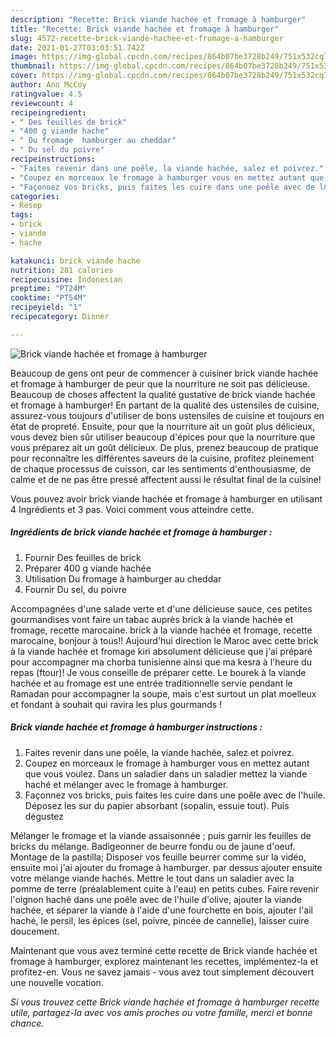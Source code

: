 ```yaml
---
description: "Recette: Brick viande hachée et fromage à hamburger"
title: "Recette: Brick viande hachée et fromage à hamburger"
slug: 4572-recette-brick-viande-hachee-et-fromage-a-hamburger
date: 2021-01-27T03:03:51.742Z
image: https://img-global.cpcdn.com/recipes/864b07be3728b249/751x532cq70/brick-viande-hachee-et-fromage-a-hamburger-photo-principale-de-la-recette.jpg
thumbnail: https://img-global.cpcdn.com/recipes/864b07be3728b249/751x532cq70/brick-viande-hachee-et-fromage-a-hamburger-photo-principale-de-la-recette.jpg
cover: https://img-global.cpcdn.com/recipes/864b07be3728b249/751x532cq70/brick-viande-hachee-et-fromage-a-hamburger-photo-principale-de-la-recette.jpg
author: Ann McCoy
ratingvalue: 4.5
reviewcount: 4
recipeingredient:
- " Des feuilles de brick"
- "400 g viande hache"
- " Du fromage  hamburger au cheddar"
- " Du sel du poivre"
recipeinstructions:
- "Faites revenir dans une poêle, la viande hachée, salez et poivrez."
- "Coupez en morceaux le fromage à hamburger vous en mettez autant que vous voulez. Dans un saladier dans un saladier mettez la viande haché et mélanger avec le fromage à hamburger."
- "Façonnez vos bricks, puis faites les cuire dans une poêle avec de l&#39;huile. Déposez les sur du papier absorbant (sopalin, essuie tout). Puis dégustez"
categories:
- Resep
tags:
- brick
- viande
- hache

katakunci: brick viande hache 
nutrition: 281 calories
recipecuisine: Indonesian
preptime: "PT24M"
cooktime: "PT54M"
recipeyield: "1"
recipecategory: Dinner

---
```



![Brick viande hachée et fromage à hamburger](https://img-global.cpcdn.com/recipes/864b07be3728b249/751x532cq70/brick-viande-hachee-et-fromage-a-hamburger-photo-principale-de-la-recette.jpg)

Beaucoup de gens ont peur de commencer à cuisiner brick viande hachée et fromage à hamburger de peur que la nourriture ne soit pas délicieuse. Beaucoup de choses affectent la qualité gustative de brick viande hachée et fromage à hamburger! En partant de la qualité des ustensiles de cuisine, assurez-vous toujours d'utiliser de bons ustensiles de cuisine et toujours en état de propreté. Ensuite, pour que la nourriture ait un goût plus délicieux, vous devez bien sûr utiliser beaucoup d'épices pour que la nourriture que vous préparez ait un goût délicieux. De plus, prenez beaucoup de pratique pour reconnaître les différentes saveurs de la cuisine, profitez pleinement de chaque processus de cuisson, car les sentiments d'enthousiasme, de calme et de ne pas être pressé affectent aussi le résultat final de la cuisine!

<!--inarticleads1-->

Vous pouvez avoir brick viande hachée et fromage à hamburger en utilisant 4 Ingrédients et 3 pas. Voici comment vous atteindre cette.

##### Ingrédients de brick viande hachée et fromage à hamburger :

1. Fournir  Des feuilles de brick
1. Préparer 400 g viande hachée
1. Utilisation  Du fromage à hamburger au cheddar
1. Fournir  Du sel, du poivre


Accompagnées d&#39;une salade verte et d&#39;une délicieuse sauce, ces petites gourmandises vont faire un tabac auprès brick à la viande hachée et fromage, recette marocaine. brick à la viande hachée et fromage, recette marocaine, bonjour à tous!! Aujourd&#39;hui direction le Maroc avec cette brick à la viande hachée et fromage kiri absolument délicieuse que j&#39;ai préparé pour accompagner ma chorba tunisienne ainsi que ma kesra à l&#39;heure du repas (ftour)! Je vous conseille de préparer cette. Le bourek à la viande hachée et au fromage est une entrée traditionnelle servie pendant le Ramadan pour accompagner la soupe, mais c&#39;est surtout un plat moelleux et fondant à souhait qui ravira les plus gourmands ! 

<!--inarticleads2-->

##### Brick viande hachée et fromage à hamburger instructions :

1. Faites revenir dans une poêle, la viande hachée, salez et poivrez.
1. Coupez en morceaux le fromage à hamburger vous en mettez autant que vous voulez. Dans un saladier dans un saladier mettez la viande haché et mélanger avec le fromage à hamburger.
1. Façonnez vos bricks, puis faites les cuire dans une poêle avec de l&#39;huile. Déposez les sur du papier absorbant (sopalin, essuie tout). Puis dégustez


Mélanger le fromage et la viande assaisonnée ; puis garnir les feuilles de bricks du mélange. Badigeonner de beurre fondu ou de jaune d&#39;oeuf. Montage de la pastilla; Disposer vos feuille beurrer comme sur la vidéo, ensuite moi j&#39;ai ajouter du fromage à hamburger. par dessus ajouter ensuite votre mélange viande hachés. Mettre le tout dans un saladier avec la pomme de terre (préalablement cuite à l&#39;eau) en petits cubes. Faire revenir l&#39;oignon haché dans une poêle avec de l&#39;huile d&#39;olive, ajouter la viande hachée, et séparer la viande à l&#39;aide d&#39;une fourchette en bois, ajouter l&#39;ail haché, le persil, les épices (sel, poivre, pincée de cannelle), laisser cuire doucement. 

<!--inarticleads1-->

<p>
Maintenant que vous avez terminé cette recette de Brick viande hachée et fromage à hamburger, explorez maintenant les recettes, implémentez-la et profitez-en. Vous ne savez jamais - vous avez tout simplement découvert une nouvelle vocation.
</p>

<p>
<i>Si vous trouvez cette Brick viande hachée et fromage à hamburger recette utile, partagez-la avec vos amis proches ou votre famille, merci et bonne chance.</i>
</p>
